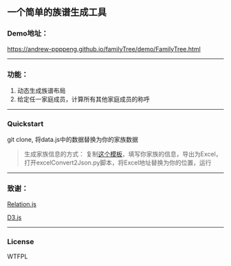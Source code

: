 一个简单的族谱生成工具
---

### Demo地址：
https://andrew-ppppeng.github.io/familyTree/demo/FamilyTree.html

---

### 功能：

1. 动态生成族谱布局
2. 给定任一家庭成员，计算所有其他家庭成员的称呼


---

### Quickstart

git clone, 将data.js中的数据替换为你的家族数据

>生成家族信息的方式：
复制[这个模板](https://ui2lhftlq6.feishu.cn/base/NBcjbjzu9a1wGAsN2ZQc2HK8nwb?from=from_copylink)，填写你家族的信息，导出为Excel，打开excelConvert2Json.py脚本，将Excel地址替换为你的位置，运行


---

### 致谢：

[Relation.js](https://github.com/mumuy/relationship)

[D3.js](https://d3js.org/)

---
### License

WTFPL

